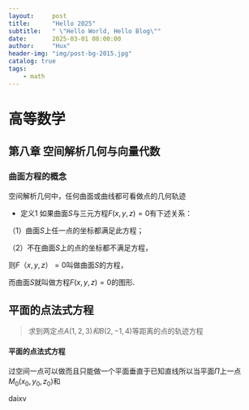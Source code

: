 ```yaml
---
layout:     post
title:      "Hello 2025"
subtitle:   " \"Hello World, Hello Blog\""
date:       2025-03-01 08:00:00
author:     "Hux"
header-img: "img/post-bg-2015.jpg"
catalog: true
tags:
    - math
---
```


# 高等数学

## 第八章 空间解析几何与向量代数

### 曲面方程的概念

空间解析几何中，任何曲面或曲线都可看做点的几何轨迹

- 定义1 如果曲面$S$与三元方程$F(x,y,z)=0$有下述关系：

（1）曲面$S$上任一点的坐标都满足此方程；

（2）不在曲面$S$上的点的坐标都不满足方程，

则$F（x,y,z）=0$叫做曲面$S$的方程，

而曲面$S$就叫做方程$F(x,y,z)=0$的图形.

## 平面的点法式方程

> 求到两定点$A(1,2,3)和B(2,-1,4)$等距离的点的轨迹方程

#### 平面的点法式方程

过空间一点可以做而且只能做一个平面垂直于已知直线所以当平面$Π$上一点$M_0(x_0,y_0,z_0)$和

daixv

